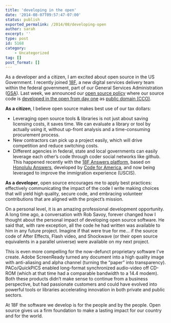 ```yaml
---
title: 'developing in the open'
date: '2014-08-07T09:57:47-07:00'
status: publish
exported_permalink: /2014/08/developing-open
author: sarah
excerpt: ''
type: post
id: 5168
category:
    - Uncategorized
tag: []
post_format: []
---
```

As a developer and a citizen, I am excited about open source in the US Government. I recently joined [18F](https://18f.gsa.gov/), a new digital services delivery team within the federal government, part of our General Services Administration ([GSA](http://www.gsa.gov/)). Last week, we announced our [open source policy](http://18fblog.tumblr.com/post/93226835135/18f-an-open-source-team) where our source code is [developed in the open from day one](http://18fblog.tumblr.com/post/93415834296/working-in-public-from-day-1) as [public domain (CCO)](https://github.com/18F/open-source-policy).

**As a citizen**, I believe open source makes best use of our tax dollars:

- Leveraging open source tools &amp; libraries is not just about saving licensing costs, it saves time. We can evaluate a library or tool by actually using it, without up-front analysis and a time-consuming procurement process.
- New contractors can pick up a project easily, which will drive competition and reduce switching costs.
- Different agencies in federal, state and local governments can easily leverage each other’s code through coder social networks like github. This happened recently with the [18F Answers platform](https://github.com/18F/answers), based on [Honolulu Answers](http://answers.honolulu.gov/), developed by [Code for America](http://codeforamerica.org/), and now being leveraged to improve the immigration experience (USCIS).

**As a developer**, open source encourages me to apply best practices: effectively communicating the impact of the code I write making choices that will yield high quality, secure code, and embracing volunteer contributions that are aligned with the project’s mission.

On a personal level, it is an amazing professional development opportunity. A long time ago, a conversation with Rob Savoy, forever changed how I thought about the personal impact of developing open source software. He said that, with rare exception, all the code he had written was available to him in any future project. Imagine if that were true for me… if the source code of After Effects, Flash video, and Shockwave (or their open source equivalents in a parallel universe) were available on my next project.

This is even more compelling for the now-defunct proprietary software I’ve create. Adobe ScreenReady turned any document into a high quality image with anti-aliasing and alpha channel (turning the “paper” into transparency). PACo/QuickPICS enabled long-format synchronized audio-video off CD-ROM (which at that time had a comparable bandwidth to a 14.4 modem). Both these products didn’t make sense to continue from a business perspective, but had passionate customers and could have evolved into powerful tools or libraries accelerating innovation in both private and public sectors.

At 18F the software we develop is for the people and by the people. Open source gives us a firm foundation to make a lasting impact for our country and for the world.